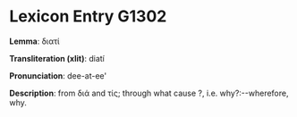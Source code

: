 # Lexicon Entry G1302

**Lemma**: διατί

**Transliteration (xlit)**: diatí

**Pronunciation**: dee-at-ee'

**Description**:
from διά and τίς; through what cause ?, i.e. why?:--wherefore, why.
